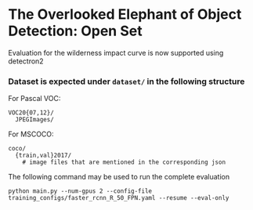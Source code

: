 # The Overlooked Elephant of Object Detection: Open Set

Evaluation for the wilderness impact curve is now supported using detectron2

### Dataset is expected under `dataset/` in the following structure 
For Pascal VOC:
```
VOC20{07,12}/
  JPEGImages/
```

For MSCOCO:

```
coco/
  {train,val}2017/
    # image files that are mentioned in the corresponding json
```

The following command may be used to run the complete evaluation

```python main.py --num-gpus 2 --config-file training_configs/faster_rcnn_R_50_FPN.yaml --resume --eval-only```
